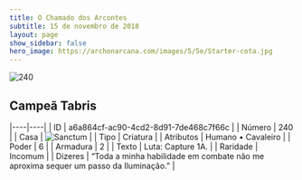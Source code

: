```yaml
---
title: O Chamado dos Arcontes
subtitle: 15 de novembro de 2018
layout: page
show_sidebar: false
hero_image: https://archonarcana.com/images/5/5e/Starter-cota.jpg
---
```


![240](https://cdn.keyforgegame.com/media/card_front/pt/341_240_C7P8FX9FVPXV_pt.png)

## Campeã Tabris

|----|----|
| ID | a6a864cf-ac90-4cd2-8d91-7de468c7f66c |
| Número | 240 |
| Casa | ![Sanctum](https://archonarcana.com/images/thumb/c/c7/Sanctum.png/22px-Sanctum.png "Santuário") |
| Tipo | Criatura |
| Atributos | Humano • Cavaleiro |
| Poder | 6 |
| Armadura | 2 |
| Texto | Luta: Capture 1A. |
| Raridade | Incomum |
| Dizeres | “Toda a minha habilidade em combate não me aproxima sequer um passo da Iluminação.” |
